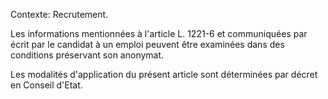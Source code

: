 Contexte: Recrutement.

Les informations mentionnées à l'article L. 1221-6 et communiquées par écrit par le candidat à un emploi peuvent être examinées dans des conditions préservant son anonymat.

Les modalités d'application du présent article sont déterminées par décret en Conseil d'Etat.